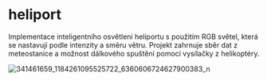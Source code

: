 # heliport
Implementace inteligentního osvětlení heliportu s použitím RGB světel, která se nastavují podle intenzity a směru větru. Projekt zahrnuje sběr dat z meteostanice a možnost dálkového spuštění pomocí vysílačky z helikoptéry.

![341461659_1184261095525722_6360606724627900383_n](https://user-images.githubusercontent.com/112206462/232104096-8f363f1a-45c0-451d-a02b-0a2179048f92.jpg)
